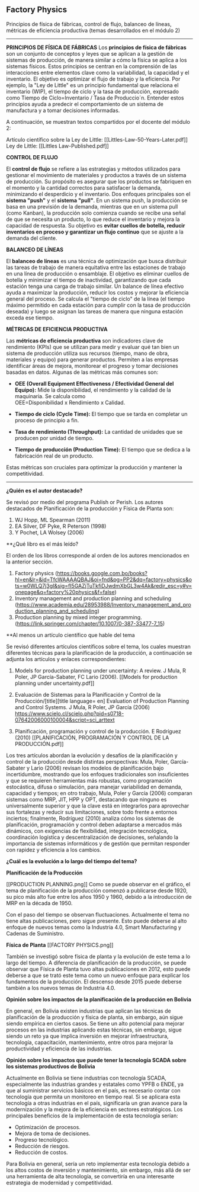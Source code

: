 ## Factory Physics

Principios de física de fábricas, control de
flujo, balanceo de líneas, métricas de
eficiencia productiva (temas desarrollados en el módulo 2)

---

**PRINCIPIOS DE FÍSICA DE FÁBRICAS**
Los **principios de física de fábricas** son un conjunto de conceptos y leyes que se aplican a la gestión de sistemas de producción, de manera similar a cómo la física se aplica a los sistemas físicos. Estos principios se centran en la comprensión de las interacciones entre elementos clave como la variabilidad, la capacidad y el inventario. El objetivo es optimizar el flujo de trabajo y la eficiencia. Por ejemplo, la "Ley de Little" es un principio fundamental que relaciona el inventario (WIP), el tiempo de ciclo y la tasa de producción, expresado como Tiempo de Ciclo=Inventario / Tasa de Produccioˊn. Entender estos principios ayuda a predecir el comportamiento de un sistema de manufactura y a tomar decisiones informadas.

A continuación, se muestran textos compartidos por el docente del módulo 2:

Artículo científico sobre la Ley de Little: [[Littles-Law-50-Years-Later.pdf]]
Ley de Little: [[Littles Law-Published.pdf]]

**CONTROL DE FLUJO**

El **control de flujo** se refiere a las estrategias y métodos utilizados para gestionar el movimiento de materiales y productos a través de un sistema de producción. Su propósito es asegurar que los productos se fabriquen en el momento y la cantidad correctos para satisfacer la demanda, minimizando el desperdicio y el inventario. Dos enfoques principales son el **sistema "push"** y el **sistema "pull"**. En un sistema push, la producción se basa en una previsión de la demanda, mientras que en un sistema pull (como Kanban), la producción solo comienza cuando se recibe una señal de que se necesita un producto, lo que reduce el inventario y mejora la capacidad de respuesta. Su objetivo es **evitar cuellos de botella, reducir inventarios en proceso y garantizar un flujo continuo** que se ajuste a la demanda del cliente.

**BALANCEO DE LÍNEAS**

El **balanceo de líneas** es una técnica de optimización que busca distribuir las tareas de trabajo de manera equitativa entre las estaciones de trabajo en una línea de producción o ensamblaje. El objetivo es eliminar cuellos de botella y minimizar el tiempo de inactividad, garantizando que cada estación tenga una carga de trabajo similar. Un balance de línea efectivo ayuda a maximizar la producción, reducir los costos y mejorar la eficiencia general del proceso. Se calcula el "tiempo de ciclo" de la línea (el tiempo máximo permitido en cada estación para cumplir con la tasa de producción deseada) y luego se asignan las tareas de manera que ninguna estación exceda ese tiempo.

**MÉTRICAS DE EFICIENCIA PRODUCTIVA**

Las **métricas de eficiencia productiva** son indicadores clave de rendimiento (KPIs) que se utilizan para medir y evaluar qué tan bien un sistema de producción utiliza sus recursos (tiempo, mano de obra, materiales y equipo) para generar productos. Permiten a las empresas identificar áreas de mejora, monitorear el progreso y tomar decisiones basadas en datos. Algunas de las métricas más comunes son:

- **OEE (Overall Equipment Effectiveness / Efectividad General del Equipo):** Mide la disponibilidad, el rendimiento y la calidad de la maquinaria. Se calcula como OEE=Disponibilidad x Rendimiento x Calidad.
    
- **Tiempo de ciclo (Cycle Time):** El tiempo que se tarda en completar un proceso de principio a fin.
    
- **Tasa de rendimiento (Throughput):** La cantidad de unidades que se producen por unidad de tiempo.
    
- **Tiempo de producción (Production Time):** El tiempo que se dedica a la fabricación real de un producto.
    

Estas métricas son cruciales para optimizar la producción y mantener la competitividad.

---

**¿Quién es el autor destacado?**

Se revisó por medio del programa Publish or Perish. Los autores destacados de Planificación de la producción y Física de Planta son:

1. WJ Hopp, ML Spearman (2011)
2. EA Silver, DF Pyke, R Peterson (1998)
3.  Y Pochet, LA Wolsey (2006)

**¿Qué libro es el más leído?

El orden de los libros corresponde al orden de los autores mencionados en la anterior sección.  

1. Factory physics (https://books.google.com.bo/books?hl=en&lr=&id=TfcWAAAAQBAJ&oi=fnd&pg=PP2&dq=factory+physics&ots=w0WLQ7j3gI&sig=fI5GAZjTuTkfiDJwdmXbGL3w4Ak&redir_esc=y#v=onepage&q=factory%20physics&f=false)
2. Inventory management and production planning and scheduling (https://www.academia.edu/28953988/Inventory_management_and_production_planning_and_scheduling)
3. Production planning by mixed integer programming. (https://link.springer.com/chapter/10.1007/0-387-33477-7_15)


**Al menos un artículo científico que hable del tema

Se revisó diferentes artículos científicos sobre el tema, los cuales muestran diferentes técnicas para la planificación de la producción, a continuación se adjunta los artículos y enlaces correspondientes:

1. Models for production planning under uncertainty: A review. J Mula, R Poler, JP García-Sabater, FC Lario (2006). 
[[Models for production planning under uncertainty.pdf]]

2. Evaluación de Sistemas para la Planificación y Control de la Producción/[title][title language= en] Evaluation of Production Planning and Control Systems. J Mula, R Poler, JP García (2006)
https://www.scielo.cl/scielo.php?pid=s0718-07642006000100004&script=sci_arttext

3. Planificación, programación y control de la producción. E Rodríguez (2010)
[[PLANIFICACIÓN, PROGRAMACIÓN Y CONTROL DE LA PRODUCCIÓN.pdf]]

Los tres artículos abordan la evolución y desafíos de la planificación y control de la producción desde distintas perspectivas: Mula, Poler, García-Sabater y Lario (2006) revisan los modelos de planificación bajo incertidumbre, mostrando que los enfoques tradicionales son insuficientes y que se requieren herramientas más robustas, como programación estocástica, difusa o simulación, para manejar variabilidad en demanda, capacidad y tiempos; en otro trabajo, Mula, Poler y García (2006) comparan sistemas como MRP, JIT, HPP y OPT, destacando que ninguno es universalmente superior y que la clave está en integrarlos para aprovechar sus fortalezas y reducir sus limitaciones, sobre todo frente a entornos inciertos; finalmente, Rodríguez (2010) analiza cómo los sistemas de planificación, programación y control deben adaptarse a mercados más dinámicos, con exigencias de flexibilidad, integración tecnológica, coordinación logística y descentralización de decisiones, señalando la importancia de sistemas informáticos y de gestión que permitan responder con rapidez y eficiencia a los cambios.

**¿Cuál es la evolución a lo largo del tiempo del tema?**

**Planificación de la Producción**

[[PRODUCTION PLANNING.png]]
Como se puede observar en el gráfico, el tema de planificación de la producción comenzó a publicarse desde 1920, su pico más alto fue entre los años 1950 y 1960, debido a la introducción de MRP en la década de 1950. 

Con el paso del tiempo se observan fluctuaciones. Actualmente el tema no tiene altas publicaciones, pero sigue presente. Esto puede deberse al alto enfoque de nuevos temas como la Industria 4.0, Smart Manufacturing y Cadenas de Suministro.

**Física de Planta**
[[FACTORY PHYSICS.png]]

También se investigó sobre física de planta y la evolución de este tema a lo largo del tiempo. A diferencia de planificación de la producción, se puede observar que Física de Planta tuvo altas publicaciones en 2012, esto puede deberse a que se trató este tema como un nuevo enfoque para explicar los fundamentos de la producción. El descenso desde 2015 puede deberse también a los nuevos temas de Industria 4.0.

**Opinión sobre los impactos de la planificación de la producción en Bolivia**

En general, en Bolivia existen industrias que aplican las técnicas de planificación de la producción y física de planta, sin embargo, aún sigue siendo empírica en ciertos casos. Se tiene un alto potencial para mejorar procesos en las industrias aplicando estas técnicas, sin embargo, sigue siendo un reto ya que implica inversión en mejorar infraestructura, tecnología, capacitación, mantenimiento, entre otros para mejorar la productividad y eficiencia de las industrias. 


**Opinión sobre los impactos que puede tener la tecnología SCADA sobre los sistemas productivos de Bolivia**

Actualmente en Bolivia se tiene industrias con tecnología SCADA, especialmente las industrias grandes y estatales como YPFB o ENDE, ya que al suministrar servicios básicos en el país, es necesario contar con tecnología que permita un monitoreo en tiempo real. Si se aplicara esta tecnología a otras industrias en el país, significaría un gran avance para la modernización y la mejora de la eficiencia en sectores estratégicos. Los principales beneficios de la implementación de esta tecnología serían:

- Optimización de procesos.
- Mejora de toma de decisiones.
- Progreso tecnológico.
- Reducción de riesgos.
- Reducción de costos.

Para Bolivia en general, sería un reto implementar esta tecnología debido a los altos costos de inversión y mantenimiento, sin embargo, más allá de ser una herramienta de alta tecnología, se convertiría en una interesante estrategia de modernidad y competitividad. 




